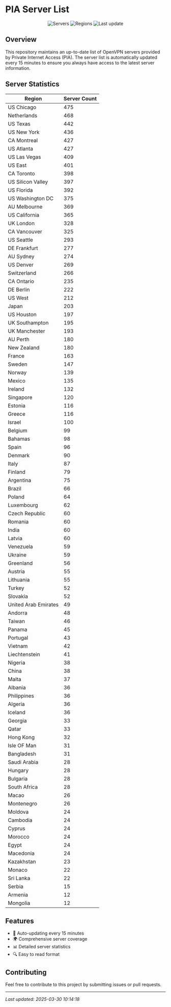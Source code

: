 # PIA Server List

<div align="center">

![Servers](https://img.shields.io/badge/servers-13,387-blue)
![Regions](https://img.shields.io/badge/regions-97-blue)
![Last update](https://img.shields.io/badge/Last_Updated-March_30_2025_05:14_EST-blue)

</div>

## Overview
This repository maintains an up-to-date list of OpenVPN servers provided by Private Internet Access (PIA). The server list is automatically updated every 15 minutes to ensure you always have access to the latest server information.

## Server Statistics
| Region | Server Count |
|--------|--------------|
| US Chicago                     | 475          |
| Netherlands                    | 468          |
| US Texas                       | 442          |
| US New York                    | 436          |
| CA Montreal                    | 427          |
| US Atlanta                     | 427          |
| US Las Vegas                   | 409          |
| US East                        | 401          |
| CA Toronto                     | 398          |
| US Silicon Valley              | 397          |
| US Florida                     | 392          |
| US Washington DC               | 375          |
| AU Melbourne                   | 369          |
| US California                  | 365          |
| UK London                      | 328          |
| CA Vancouver                   | 325          |
| US Seattle                     | 293          |
| DE Frankfurt                   | 277          |
| AU Sydney                      | 274          |
| US Denver                      | 269          |
| Switzerland                    | 266          |
| CA Ontario                     | 235          |
| DE Berlin                      | 222          |
| US West                        | 212          |
| Japan                          | 203          |
| US Houston                     | 197          |
| UK Southampton                 | 195          |
| UK Manchester                  | 193          |
| AU Perth                       | 180          |
| New Zealand                    | 180          |
| France                         | 163          |
| Sweden                         | 147          |
| Norway                         | 139          |
| Mexico                         | 135          |
| Ireland                        | 132          |
| Singapore                      | 120          |
| Estonia                        | 116          |
| Greece                         | 116          |
| Israel                         | 100          |
| Belgium                        | 99           |
| Bahamas                        | 98           |
| Spain                          | 96           |
| Denmark                        | 90           |
| Italy                          | 87           |
| Finland                        | 79           |
| Argentina                      | 75           |
| Brazil                         | 66           |
| Poland                         | 64           |
| Luxembourg                     | 62           |
| Czech Republic                 | 60           |
| Romania                        | 60           |
| India                          | 60           |
| Latvia                         | 60           |
| Venezuela                      | 59           |
| Ukraine                        | 59           |
| Greenland                      | 56           |
| Austria                        | 55           |
| Lithuania                      | 55           |
| Turkey                         | 52           |
| Slovakia                       | 52           |
| United Arab Emirates           | 49           |
| Andorra                        | 48           |
| Taiwan                         | 46           |
| Panama                         | 45           |
| Portugal                       | 43           |
| Vietnam                        | 42           |
| Liechtenstein                  | 41           |
| Nigeria                        | 38           |
| China                          | 38           |
| Malta                          | 37           |
| Albania                        | 36           |
| Philippines                    | 36           |
| Algeria                        | 36           |
| Iceland                        | 36           |
| Georgia                        | 33           |
| Qatar                          | 33           |
| Hong Kong                      | 32           |
| Isle OF Man                    | 31           |
| Bangladesh                     | 31           |
| Saudi Arabia                   | 28           |
| Hungary                        | 28           |
| Bulgaria                       | 28           |
| South Africa                   | 28           |
| Macao                          | 26           |
| Montenegro                     | 26           |
| Moldova                        | 24           |
| Cambodia                       | 24           |
| Cyprus                         | 24           |
| Morocco                        | 24           |
| Egypt                          | 24           |
| Macedonia                      | 24           |
| Kazakhstan                     | 23           |
| Monaco                         | 22           |
| Sri Lanka                      | 22           |
| Serbia                         | 15           |
| Armenia                        | 12           |
| Mongolia                       | 12           |

## Features
- 🔄 Auto-updating every 15 minutes
- 🌍 Comprehensive server coverage
- 📊 Detailed server statistics
- 🔍 Easy to read format

## Contributing
Feel free to contribute to this project by submitting issues or pull requests.

---
*Last updated: 2025-03-30 10:14:18*